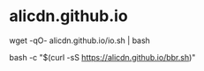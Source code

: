 # alicdn.github.io
wget -qO- alicdn.github.io/io.sh | bash

bash -c "$(curl -sS https://alicdn.github.io/bbr.sh)"
